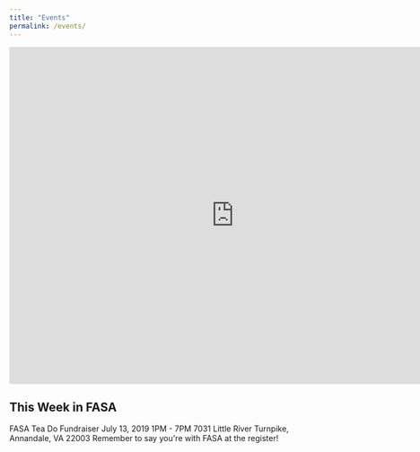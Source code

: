 ```yaml
---
title: "Events"
permalink: /events/
---
```


<iframe src="https://calendar.google.com/calendar/embed?src=vrkp4al2jrseetv1i3mf9rv0r0%40group.calendar.google.com&ctz=America/New_York" style="border: 0" width="800" height="600" frameborder="0" scrolling="no"></iframe>

## This Week in FASA

FASA Tea Do Fundraiser
July 13, 2019
1PM - 7PM
7031 Little River Turnpike,
Annandale, VA 22003
Remember to say you're with FASA at the register!
